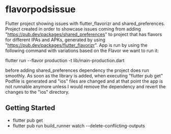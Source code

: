 # flavorpodsissue

Flutter project showing issues with flutter_flavorizr and shared_preferences. Project created in order to showcase issues coming from adding "https://pub.dev/packages/shared_preferences" to project that has flavors for different IPAs and APKs, generated by using "https://pub.dev/packages/flutter_flavorizr". App is run by using the following command with variations based on the Flavor we want to run it:

flutter run --flavor production -t lib/main-production.dart

before adding shared_preferences dependency the project does run smoothly. As soon as the library is added, when executing "flutter pub get" Podfile is generated and "ios" files are changed and at that point the app is not runnable anymore unless I would remove the dependency and revert the changes to the "ios" directory.

## Getting Started

* flutter pub get
* flutter pub run build_runner watch --delete-conflicting-outputs
